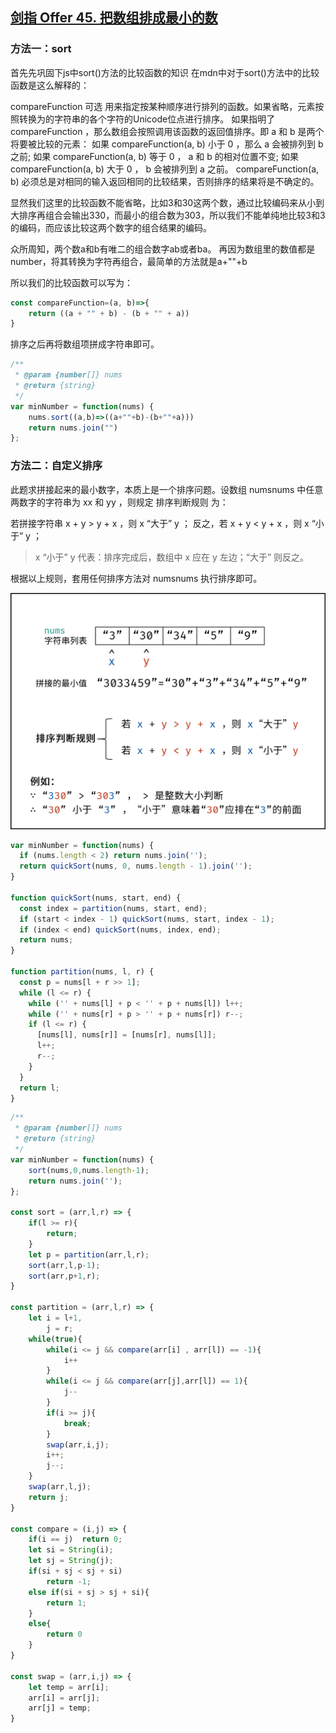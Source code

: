 ## [剑指 Offer 45. 把数组排成最小的数](https://leetcode-cn.com/problems/ba-shu-zu-pai-cheng-zui-xiao-de-shu-lcof/)

### 方法一：sort

首先先巩固下js中sort()方法的比较函数的知识
在mdn中对于sort()方法中的比较函数是这么解释的：

compareFunction 可选
用来指定按某种顺序进行排列的函数。如果省略，元素按照转换为的字符串的各个字符的Unicode位点进行排序。
如果指明了 compareFunction ，那么数组会按照调用该函数的返回值排序。即 a 和 b 是两个将要被比较的元素：
如果 compareFunction(a, b) 小于 0 ，那么 a 会被排列到 b 之前;
如果 compareFunction(a, b) 等于 0 ， a 和 b 的相对位置不变;
如果 compareFunction(a, b) 大于 0 ， b 会被排列到 a 之前。
compareFunction(a, b) 必须总是对相同的输入返回相同的比较结果，否则排序的结果将是不确定的。

显然我们这里的比较函数不能省略，比如3和30这两个数，通过比较编码来从小到大排序再组合会输出330，而最小的组合数为303，所以我们不能单纯地比较3和3的编码，而应该比较这两个数字的组合结果的编码。

众所周知，两个数a和b有唯二的组合数字ab或者ba。
再因为数组里的数值都是number，将其转换为字符再组合，最简单的方法就是a+""+b

所以我们的比较函数可以写为：

```js
const compareFunction=(a, b)=>{
    return ((a + "" + b) - (b + "" + a))
}
```


排序之后再将数组项拼成字符串即可。

```js
/**
 * @param {number[]} nums
 * @return {string}
 */
var minNumber = function(nums) {
    nums.sort((a,b)=>((a+""+b)-(b+""+a)))
    return nums.join("")
};
```

### 方法二：自定义排序

此题求拼接起来的最小数字，本质上是一个排序问题。设数组 numsnums 中任意两数字的字符串为 xx 和 yy ，则规定 排序判断规则 为：

若拼接字符串 x + y > y + x ，则 x “大于” y ；
反之，若 x + y < y + x ，则 x “小于” y ；

> x “小于” y 代表：排序完成后，数组中 x 应在 y 左边；“大于” 则反之。

根据以上规则，套用任何排序方法对 numsnums 执行排序即可。

![](./images/剑指Offer/45.png)

```js
var minNumber = function(nums) {
  if (nums.length < 2) return nums.join('');
  return quickSort(nums, 0, nums.length - 1).join('');
}

function quickSort(nums, start, end) {
  const index = partition(nums, start, end);
  if (start < index - 1) quickSort(nums, start, index - 1);
  if (index < end) quickSort(nums, index, end);
  return nums;
}

function partition(nums, l, r) {
  const p = nums[l + r >> 1];
  while (l <= r) {
    while ('' + nums[l] + p < '' + p + nums[l]) l++;
    while ('' + nums[r] + p > '' + p + nums[r]) r--;
    if (l <= r) {
      [nums[l], nums[r]] = [nums[r], nums[l]];
      l++;
      r--;
    }
  }
  return l;
}
```

```js
/**
 * @param {number[]} nums
 * @return {string}
 */
var minNumber = function(nums) {
    sort(nums,0,nums.length-1);
    return nums.join('');
};

const sort = (arr,l,r) => {
    if(l >= r){
        return;
    }
    let p = partition(arr,l,r);
    sort(arr,l,p-1);
    sort(arr,p+1,r);
}

const partition = (arr,l,r) => {
    let i = l+1,
        j = r;
    while(true){
        while(i <= j && compare(arr[i] , arr[l]) == -1){
            i++
        }
        while(i <= j && compare(arr[j],arr[l]) == 1){
            j--
        }
        if(i >= j){
            break;
        }
        swap(arr,i,j);
        i++;
        j--;
    }
    swap(arr,l,j);
    return j;
}

const compare = (i,j) => {
    if(i == j)  return 0;
    let si = String(i);
    let sj = String(j);
    if(si + sj < sj + si)
        return -1;
    else if(si + sj > sj + si){
        return 1;
    }
    else{
        return 0
    }
}

const swap = (arr,i,j) => {
    let temp = arr[i];
    arr[i] = arr[j];
    arr[j] = temp;
}
```

